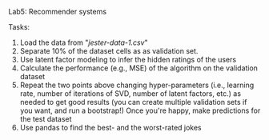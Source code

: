 Lab5: Recommender systems

Tasks:
1. Load the data from "*jester-data-1.csv*"
2. Separate 10% of the dataset cells as as validation set.
3. Use latent factor modeling to infer the hidden ratings of the users
4. Calculate the performance (e.g., MSE) of the algorithm on the validation dataset
5. Repeat the two points above changing hyper-parameters (i.e., learning rate, number of iterations of SVD, number of latent factors, etc.) as needed to get good results (you can create multiple validation sets if you want, and run a bootstrap!)
   Once you're happy, make predictions for the test dataset
6. Use pandas to find the best- and the worst-rated jokes
